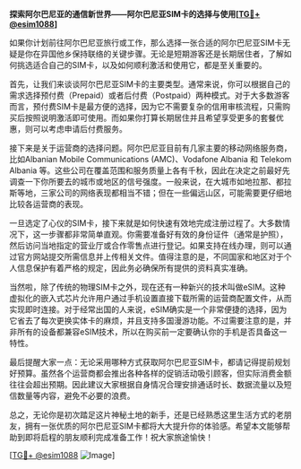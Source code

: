 **探索阿尔巴尼亚的通信新世界——阿尔巴尼亚SIM卡的选择与使用[[TG💪+ @esim1088](https://t.me/s/esim1088)]**

如果你计划前往阿尔巴尼亚旅行或工作，那么选择一张合适的阿尔巴尼亚SIM卡无疑是你在异国他乡保持联络的关键步骤。无论是短期游客还是长期居住者，了解如何挑选适合自己的SIM卡，以及如何顺利激活和使用它，都是至关重要的。

首先，让我们来谈谈阿尔巴尼亚SIM卡的主要类型。通常来说，你可以根据自己的需求选择预付费（Prepaid）或者后付费（Postpaid）两种模式。对于大多数游客而言，预付费SIM卡是最方便的选择，因为它不需要复杂的信用审核流程，只需购买后按照说明激活即可使用。而如果你打算长期居住并且希望享受更多的套餐优惠，则可以考虑申请后付费服务。

接下来是关于运营商的选择问题。阿尔巴尼亚目前有几家主要的移动网络服务商，比如Albanian Mobile Communications (AMC)、Vodafone Albania 和 Telekom Albania 等。这些公司在覆盖范围和服务质量上各有千秋，因此在决定之前最好先调查一下你所要去的城市或地区的信号强度。一般来说，在大城市如地拉那、都拉斯等地，三家公司的网络表现都相当不错；但在一些偏远山区，可能需要更仔细地比较各运营商的表现。

一旦选定了心仪的SIM卡，接下来就是如何快速有效地完成注册过程了。大多数情况下，这一步骤都非常简单直观。你需要准备好有效的身份证件（通常是护照），然后访问当地指定的营业厅或合作零售点进行登记。如果支持在线办理，则可以通过官方网站提交所需信息并上传相关文件。值得注意的是，不同国家和地区对于个人信息保护有着严格的规定，因此务必确保所有提供的资料真实准确。

当然啦，除了传统的物理SIM卡之外，现在还有一种新兴的技术叫做eSIM。这种虚拟化的嵌入式芯片允许用户通过手机设置直接下载所需的运营商配置文件，从而实现即时连接。对于经常出国的人来说，eSIM确实是一个非常便捷的选择，因为它省去了每次更换实体卡的麻烦，并且支持多国漫游功能。不过需要注意的是，并非所有的设备都兼容eSIM技术，所以在购买前一定要确认你的手机是否具备这一特性。

最后提醒大家一点：无论采用哪种方式获取阿尔巴尼亚SIM卡，都请记得提前规划好预算。虽然各个运营商都会推出各种各样的促销活动吸引顾客，但实际消费金额往往会超出预期。因此建议大家根据自身情况合理安排通话时长、数据流量以及短信数量等内容，避免不必要的浪费。

总之，无论你是初次踏足这片神秘土地的新手，还是已经熟悉这里生活方式的老朋友，拥有一张优质的阿尔巴尼亚SIM卡都将大大提升你的体验感。希望本文能够帮助到即将启程的朋友顺利完成准备工作！祝大家旅途愉快！

[[TG💪+ @esim1088](https://t.me/s/esim1088) ![Image](https://i.postimg.cc/4NQfJmqS/Snipaste-2025-05-13-00-14-12.png)]